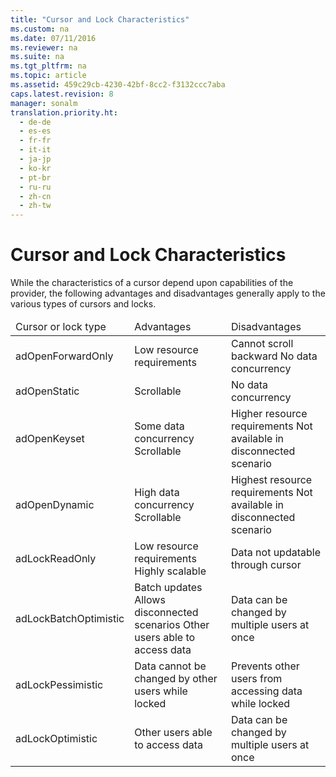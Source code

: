 ```yaml
---
title: "Cursor and Lock Characteristics"
ms.custom: na
ms.date: 07/11/2016
ms.reviewer: na
ms.suite: na
ms.tgt_pltfrm: na
ms.topic: article
ms.assetid: 459c29cb-4230-42bf-8cc2-f3132ccc7aba
caps.latest.revision: 8
manager: sonalm
translation.priority.ht: 
  - de-de
  - es-es
  - fr-fr
  - it-it
  - ja-jp
  - ko-kr
  - pt-br
  - ru-ru
  - zh-cn
  - zh-tw
---
```

# Cursor and Lock Characteristics
<?xml version="1.0" encoding="utf-8"?>
<developerConceptualDocument xmlns="http://ddue.schemas.microsoft.com/authoring/2003/5" xmlns:xlink="http://www.w3.org/1999/xlink" xmlns:xsi="http://www.w3.org/2001/XMLSchema-instance" xsi:schemaLocation="http://ddue.schemas.microsoft.com/authoring/2003/5 http://dduestorage.blob.core.windows.net/ddueschema/developer.xsd">
  <introduction>
    <para>While the characteristics of a cursor depend upon capabilities of the provider, the following advantages and disadvantages generally apply to the various types of cursors and locks.</para>
  </introduction>
  <section>
    <content>
      <table xmlns:caps="http://schemas.microsoft.com/build/caps/2013/11">
        <thead>
          <tr>
            <TD>
              <para>Cursor or lock type</para>
            </TD>
            <TD>
              <para>Advantages</para>
            </TD>
            <TD>
              <para>Disadvantages</para>
            </TD>
          </tr>
        </thead>
        <tbody>
          <tr>
            <TD>
              <para>
              <legacyBold>adOpenForwardOnly</legacyBold>
            </para>
            </TD>
            <TD>
              <list class="bullet">
                <listItem>
                  <para>Low resource requirements</para>
                </listItem>
              </list>
            </TD>
            <TD>
              <list class="bullet">
                <listItem>
                  <para>Cannot scroll backward</para>
                </listItem>
                <listItem>
                  <para>No data concurrency</para>
                </listItem>
              </list>
            </TD>
          </tr>
          <tr>
            <TD>
              <para>
              <legacyBold>adOpenStatic</legacyBold>
            </para>
            </TD>
            <TD>
              <list class="bullet">
                <listItem>
                  <para>Scrollable</para>
                </listItem>
              </list>
            </TD>
            <TD>
              <list class="bullet">
                <listItem>
                  <para>No data concurrency</para>
                </listItem>
              </list>
            </TD>
          </tr>
          <tr>
            <TD>
              <para>
              <legacyBold>adOpenKeyset</legacyBold>
            </para>
            </TD>
            <TD>
              <list class="bullet">
                <listItem>
                  <para>Some data concurrency</para>
                </listItem>
                <listItem>
                  <para>Scrollable</para>
                </listItem>
              </list>
            </TD>
            <TD>
              <list class="bullet">
                <listItem>
                  <para>Higher resource requirements</para>
                </listItem>
                <listItem>
                  <para>Not available in disconnected scenario</para>
                </listItem>
              </list>
            </TD>
          </tr>
          <tr>
            <TD>
              <para>
              <legacyBold>adOpenDynamic</legacyBold>
            </para>
            </TD>
            <TD>
              <list class="bullet">
                <listItem>
                  <para>High data concurrency</para>
                </listItem>
                <listItem>
                  <para>Scrollable</para>
                </listItem>
              </list>
            </TD>
            <TD>
              <list class="bullet">
                <listItem>
                  <para>Highest resource requirements</para>
                </listItem>
                <listItem>
                  <para>Not available in disconnected scenario</para>
                </listItem>
              </list>
            </TD>
          </tr>
          <tr>
            <TD>
              <para>
              <legacyBold>adLockReadOnly</legacyBold>
            </para>
            </TD>
            <TD>
              <list class="bullet">
                <listItem>
                  <para>Low resource requirements</para>
                </listItem>
                <listItem>
                  <para>Highly scalable</para>
                </listItem>
              </list>
            </TD>
            <TD>
              <list class="bullet">
                <listItem>
                  <para>Data not updatable through cursor</para>
                </listItem>
              </list>
            </TD>
          </tr>
          <tr>
            <TD>
              <para>
              <legacyBold>adLockBatchOptimistic</legacyBold>
            </para>
            </TD>
            <TD>
              <list class="bullet">
                <listItem>
                  <para>Batch updates </para>
                </listItem>
                <listItem>
                  <para>Allows disconnected scenarios</para>
                </listItem>
                <listItem>
                  <para>Other users able to access data</para>
                </listItem>
              </list>
            </TD>
            <TD>
              <list class="bullet">
                <listItem>
                  <para>Data can be changed by multiple users at once</para>
                </listItem>
              </list>
            </TD>
          </tr>
          <tr>
            <TD>
              <para>
              <legacyBold>adLockPessimistic</legacyBold>
            </para>
            </TD>
            <TD>
              <list class="bullet">
                <listItem>
                  <para>Data cannot be changed by other users while locked</para>
                </listItem>
              </list>
            </TD>
            <TD>
              <list class="bullet">
                <listItem>
                  <para>Prevents other users from accessing data while locked</para>
                </listItem>
              </list>
            </TD>
          </tr>
          <tr>
            <TD>
              <para>
              <legacyBold>adLockOptimistic</legacyBold>
            </para>
            </TD>
            <TD>
              <list class="bullet">
                <listItem>
                  <para>Other users able to access data</para>
                </listItem>
              </list>
            </TD>
            <TD>
              <list class="bullet">
                <listItem>
                  <para>Data can be changed by multiple users at once</para>
                </listItem>
              </list>
            </TD>
          </tr>
        </tbody>
      </table>
    </content>
  </section>
  <relatedTopics />
</developerConceptualDocument>